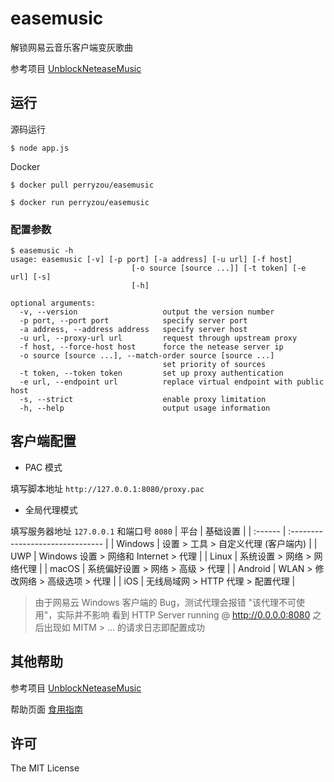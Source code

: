 
# easemusic

解锁网易云音乐客户端变灰歌曲

参考项目 [UnblockNeteaseMusic](https://github.com/nondanee/UnblockNeteaseMusic)

## 运行

源码运行

```
$ node app.js
```

Docker

```
$ docker pull perryzou/easemusic
```

```
$ docker run perryzou/easemusic
```

### 配置参数

```
$ easemusic -h
usage: easemusic [-v] [-p port] [-a address] [-u url] [-f host]
                           [-o source [source ...]] [-t token] [-e url] [-s]
                           [-h]

optional arguments:
  -v, --version                   output the version number
  -p port, --port port            specify server port
  -a address, --address address   specify server host
  -u url, --proxy-url url         request through upstream proxy
  -f host, --force-host host      force the netease server ip
  -o source [source ...], --match-order source [source ...]
                                  set priority of sources
  -t token, --token token         set up proxy authentication
  -e url, --endpoint url          replace virtual endpoint with public host
  -s, --strict                    enable proxy limitation
  -h, --help                      output usage information
```

## 客户端配置

 - PAC 模式
 
填写脚本地址 `http://127.0.0.1:8080/proxy.pac`

 - 全局代理模式

填写服务器地址 `127.0.0.1` 和端口号 `8080`
| 平台    | 基础设置 |
| :------ | :------------------------------- |
| Windows | 设置 > 工具 > 自定义代理 (客户端内) |
| UWP     | Windows 设置 > 网络和 Internet > 代理 |
| Linux   | 系统设置 > 网络 > 网络代理 |
| macOS   | 系统偏好设置 > 网络 > 高级 > 代理 |
| Android | WLAN > 修改网络 > 高级选项 > 代理 |
| iOS     | 无线局域网 > HTTP 代理 > 配置代理 |

> 由于网易云 Windows 客户端的 Bug，测试代理会报错 "该代理不可使用"，实际并不影响 
> 看到 HTTP Server running @ http://0.0.0.0:8080
> 之后出现如 MITM > ... 的请求日志即配置成功

## 其他帮助
参考项目 [UnblockNeteaseMusic](https://github.com/nondanee/UnblockNeteaseMusic)

帮助页面 [食用指南](https://github.com/nondanee/UnblockNeteaseMusic/issues/22)


## 许可

The MIT License